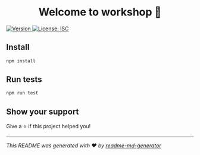 <h1 align="center">Welcome to workshop 👋</h1>
<p>
  <a href="https://www.npmjs.com/package/workshop" target="_blank">
    <img alt="Version" src="https://img.shields.io/npm/v/workshop.svg">
  </a>
  <a href="#" target="_blank">
    <img alt="License: ISC" src="https://img.shields.io/badge/License-ISC-yellow.svg" />
  </a>
</p>

## Install

```sh
npm install
```

## Run tests

```sh
npm run test
```

## Show your support

Give a ⭐️ if this project helped you!

***
_This README was generated with ❤️ by [readme-md-generator](https://github.com/kefranabg/readme-md-generator)_